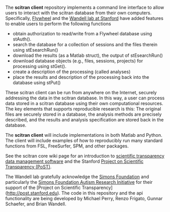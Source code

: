 The **scitran client** repository implements a command line interface to allow users to interact with the scitran database from their own computers.  Specifically, [Flywheel](https://flywheel.io) and the [Wandell lab at Stanford](http://web.stanford.edu/~wandell) have added features to enable users to perform the following functions

* obtain authorization to read/write from a Flywheel database using stAuth().
* search the database for a collection of sessions and the files therein using stEsearchRun()
* download the results (as a Matlab struct), the output of stEsearchRun()
* download database objects (e.g., files, sessions, projects) for processing using stGet().
* create a description of the processing (called analyses)
* place the results and description of the processing back into the database using stPut()

These scitran client can be run from anywhere on the Internet, securely addressing the data in the scitran database. In this way, a user can process data stored in a scitran database using their own computational resources.  The key elements that supports reproducible research is this:  The original files are securely stored in a database, the analysis methods are precisely described, and the results and analysis specification are stored back in the database. 

The **scitran client** will include implementations in both Matlab and Python.  The client will include examples of how to reproducibly run many standard functions from FSL, FreeSurfer, SPM, and other packages.

See the scitran core wiki page for an introduction to [scientific transparency data management software](https://github.com/scitran/core/wiki) and the Stanford [Project on Scientific Transparency (PoST)](http://post.stanford.edu). 

The Wandell lab gratefully acknowledge the [Simons Foundation](https://www.simonsfoundation.org/) and particularly the [Simons Foundation Autism Research Initiative](https://sfari.org/) for their support of the [Project on Scientific Transparency] (http://post.stanford.edu).  The code in this repository and the api functionality are being developed by Michael Perry, Renzo Frigato, Gunnar Schaefer, and Brian Wandell.
